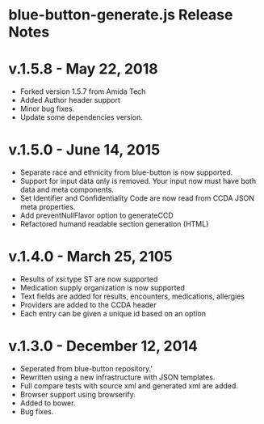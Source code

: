 # blue-button-generate.js Release Notes

# v.1.5.8 - May 22, 2018
- Forked version 1.5.7 from Amida Tech
- Added Author header support
- Minor bug fixes.
- Update some dependencies version.

# v.1.5.0 - June 14, 2015
- Separate race and ethnicity from blue-button is now supported.
- Support for input data only is removed.  Your input now must have both data and meta components.
- Set Identifier and Confidentiality Code are now read from  CCDA JSON meta properties.
- Add preventNullFlavor option to generateCCD
- Refactored humand readable section generation (HTML)

# v.1.4.0 - March 25, 2105
- Results of xsi:type ST are now supported
- Medication supply organization is now supported
- Text fields are added for results, encounters, medications, allergies
- Providers are added to the CCDA header
- Each entry can be given a unique id based on an option

# v.1.3.0 - December 12, 2014
- Seperated from blue-button repository.'
- Rewritten using a new infrastructure with JSON templates.
- Full compare tests with source xml and generated xml are added.
- Browser support using browserify.
- Added to bower.
- Bug fixes.
